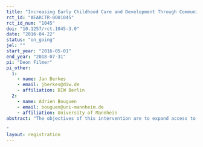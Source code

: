 ```yaml
---
title: "Increasing Early Childhood Care and Development Through Community Preschools in Cambodia: Evaluating the Impacts"
rct_id: "AEARCTR-0001045"
rct_id_num: "1045"
doi: "10.1257/rct.1045-3.0"
date: "2016-04-22"
status: "on_going"
jel: ""
start_year: "2016-05-01"
end_year: "2018-07-31"
pi: "Deon Filmer"
pi_other:
  1:
    - name: Jan Berkes
    - email: jberkes@diw.de
    - affiliation: DIW Berlin
  2:
    - name: Adrien Bouguen
    - email: bouguen@uni-mannheim.de
    - affiliation: University of Mannhein
abstract: "The objectives of this intervention are to expand access to quality Early Childhood Education (ECE) for 3-5 year olds (through construction of facilities, provision of materials, training of staff), as well as to build the demand for Early Childhood Care and Development ECCD services among families from disadvantaged backgrounds. Parent education is used to maximize the impact of ECCD services on child cognitive and psychosocial development—with a focus on (primary) school readiness. The study aims to find out whether the provision of simple community preschools increases enrolment and retention rates in ECCD services. Particularly with an eye towards primary school readiness, effects on the cognitive and socio-emotional development of young children will be measured. Further, it will be tested whether complementary demand-side interventions increase enrollment, especially among the poorest households, and if demand-side interventions have an effect on the impact of the intervention.
"
layout: registration
---
```


